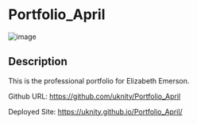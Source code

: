 # Portfolio_April

![image](https://user-images.githubusercontent.com/77338531/113808512-23398d80-9734-11eb-9c51-110ffe620657.png)

## Description

This is the professional portfolio for Elizabeth Emerson.

Github URL: https://github.com/uknity/Portfolio_April

Deployed Site: https://uknity.github.io/Portfolio_April/